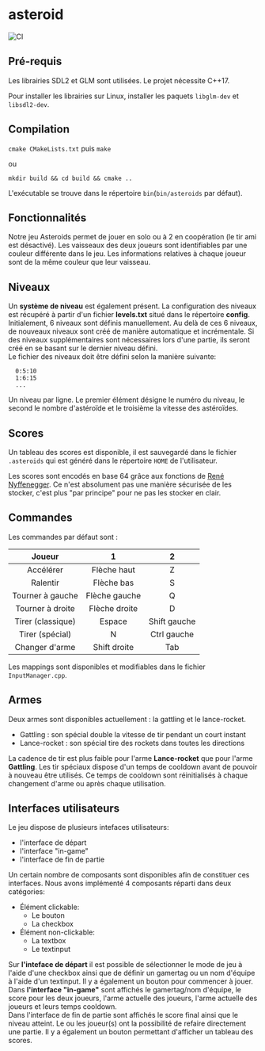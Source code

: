 # asteroid

![CI](https://github.com/cyrillajarge/asteroid/workflows/CI/badge.svg?branch=master)

## Pré-requis

Les librairies SDL2 et GLM sont utilisées.
Le projet nécessite C++17.

Pour installer les librairies sur Linux, installer les paquets `libglm-dev` et `libsdl2-dev`.

## Compilation
`cmake CMakeLists.txt`
puis
`make`

ou

```
mkdir build && cd build && cmake ..
```

L'exécutable se trouve dans le répertoire `bin`(`bin/asteroids` par défaut).

## Fonctionnalités

Notre jeu Asteroids permet de jouer en solo ou à 2 en coopération (le tir ami est désactivé).
Les vaisseaux des deux joueurs sont identifiables par une couleur différente dans le jeu. Les informations relatives à chaque joueur sont de la même couleur que leur vaisseau.  

## Niveaux

Un **système de niveau** est également présent. La configuration des niveaux est récupéré à partir d'un fichier **levels.txt** situé dans le répertoire **config**. Initialement, 6 niveaux sont définis manuellement. Au delà de ces 6 niveaux, de nouveaux niveaux sont créé de manière automatique et incrémentale. Si des niveaux supplémentaires sont nécessaires lors d'une partie, ils seront créé en se basant sur le dernier niveau défini.     
Le fichier des niveaux doit être défini selon la manière suivante:
```
  0:5:10
  1:6:15
  ...
```
Un niveau par ligne. Le premier élément désigne le numéro du niveau, le second le nombre d'astéroïde et le troisième la vitesse des astéroïdes.

## Scores

Un tableau des scores est disponible, il est sauvegardé dans le fichier `.asteroids` qui est généré dans le répertoire `HOME` de l'utilisateur.

Les scores sont encodés en base 64 grâce aux fonctions de [René Nyffenegger](https://github.com/ReneNyffenegger/cpp-base64). Ce n'est absolument pas une manière sécurisée de les stocker, c'est plus "par principe" pour ne pas les stocker en clair.

## Commandes

Les commandes par défaut sont :

|Joueur|1|2|
|:--:|:-:|:-:|
|Accélérer|Flèche haut|Z|
|Ralentir|Flèche bas|S|
|Tourner à gauche|Flèche gauche|Q|
|Tourner à droite|Flèche droite|D|
|Tirer (classique)|Espace|Shift gauche|
|Tirer (spécial)|N|Ctrl gauche|
|Changer d'arme|Shift droite|Tab|

Les mappings sont disponibles et modifiables dans le fichier `InputManager.cpp`.

## Armes

Deux armes sont disponibles actuellement : la gattling et le lance-rocket.

* Gattling : son spécial double la vitesse de tir pendant un court instant
* Lance-rocket : son spécial tire des rockets dans toutes les directions

La cadence de tir est plus faible pour l'arme **Lance-rocket** que pour l'arme **Gattling**.
Les tir spéciaux dispose d'un temps de cooldown avant de pouvoir à nouveau être utilisés. Ce temps de cooldown sont réinitialisés à chaque changement d'arme ou après chaque utilisation.


## Interfaces utilisateurs
Le jeu dispose de plusieurs intefaces utilisateurs:
* l'interface de départ
* l'interface "in-game"
* l'interface de fin de partie

Un certain nombre de composants sont disponibles afin de constituer ces interfaces. Nous avons implémenté 4 composants réparti dans deux catégories:
* Élément clickable:
  * Le bouton
  * La checkbox
* Élément non-clickable:
  * La textbox
  * Le textinput
  
Sur **l'inteface de départ** il est possible de sélectionner le mode de jeu à l'aide d'une checkbox ainsi que de définir un gamertag ou un nom d'équipe à l'aide d'un textinput. Il y a également un bouton pour commencer à jouer.   
Dans **l'interface "in-game"** sont affichés le gamertag/nom d'équipe, le score pour les deux joueurs, l'arme actuelle des joueurs, l'arme actuelle des joueurs et leurs temps cooldown.  
Dans l'interface de fin de partie sont affichés le score final ainsi que le niveau atteint. Le ou les joueur(s) ont la possibilité de refaire directement une partie. Il y a également un bouton permettant d'afficher un tableau des scores.

